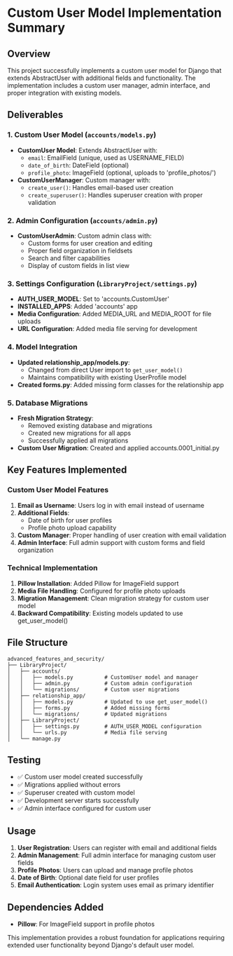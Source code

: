 # Custom User Model Implementation Summary

## Overview

This project successfully implements a custom user model for Django that extends AbstractUser with additional fields and functionality. The implementation includes a custom user manager, admin interface, and proper integration with existing models.

## Deliverables

### 1. Custom User Model (`accounts/models.py`)

- **CustomUser Model**: Extends AbstractUser with:
  - `email`: EmailField (unique, used as USERNAME_FIELD)
  - `date_of_birth`: DateField (optional)
  - `profile_photo`: ImageField (optional, uploads to 'profile_photos/')
- **CustomUserManager**: Custom manager with:
  - `create_user()`: Handles email-based user creation
  - `create_superuser()`: Handles superuser creation with proper validation

### 2. Admin Configuration (`accounts/admin.py`)

- **CustomUserAdmin**: Custom admin class with:
  - Custom forms for user creation and editing
  - Proper field organization in fieldsets
  - Search and filter capabilities
  - Display of custom fields in list view

### 3. Settings Configuration (`LibraryProject/settings.py`)

- **AUTH_USER_MODEL**: Set to 'accounts.CustomUser'
- **INSTALLED_APPS**: Added 'accounts' app
- **Media Configuration**: Added MEDIA_URL and MEDIA_ROOT for file uploads
- **URL Configuration**: Added media file serving for development

### 4. Model Integration

- **Updated relationship_app/models.py**:
  - Changed from direct User import to `get_user_model()`
  - Maintains compatibility with existing UserProfile model
- **Created forms.py**: Added missing form classes for the relationship app

### 5. Database Migrations

- **Fresh Migration Strategy**:
  - Removed existing database and migrations
  - Created new migrations for all apps
  - Successfully applied all migrations
- **Custom User Migration**: Created and applied accounts.0001_initial.py

## Key Features Implemented

### Custom User Model Features

1. **Email as Username**: Users log in with email instead of username
2. **Additional Fields**:
   - Date of birth for user profiles
   - Profile photo upload capability
3. **Custom Manager**: Proper handling of user creation with email validation
4. **Admin Interface**: Full admin support with custom forms and field organization

### Technical Implementation

1. **Pillow Installation**: Added Pillow for ImageField support
2. **Media File Handling**: Configured for profile photo uploads
3. **Migration Management**: Clean migration strategy for custom user model
4. **Backward Compatibility**: Existing models updated to use get_user_model()

## File Structure

```
advanced_features_and_security/
├── LibraryProject/
│   ├── accounts/
│   │   ├── models.py          # CustomUser model and manager
│   │   ├── admin.py           # Custom admin configuration
│   │   └── migrations/        # Custom user migrations
│   ├── relationship_app/
│   │   ├── models.py          # Updated to use get_user_model()
│   │   ├── forms.py           # Added missing forms
│   │   └── migrations/        # Updated migrations
│   ├── LibraryProject/
│   │   ├── settings.py        # AUTH_USER_MODEL configuration
│   │   └── urls.py            # Media file serving
│   └── manage.py
```

## Testing

- ✅ Custom user model created successfully
- ✅ Migrations applied without errors
- ✅ Superuser created with custom model
- ✅ Development server starts successfully
- ✅ Admin interface configured for custom user

## Usage

1. **User Registration**: Users can register with email and additional fields
2. **Admin Management**: Full admin interface for managing custom user fields
3. **Profile Photos**: Users can upload and manage profile photos
4. **Date of Birth**: Optional date field for user profiles
5. **Email Authentication**: Login system uses email as primary identifier

## Dependencies Added

- **Pillow**: For ImageField support in profile photos

This implementation provides a robust foundation for applications requiring extended user functionality beyond Django's default user model.
